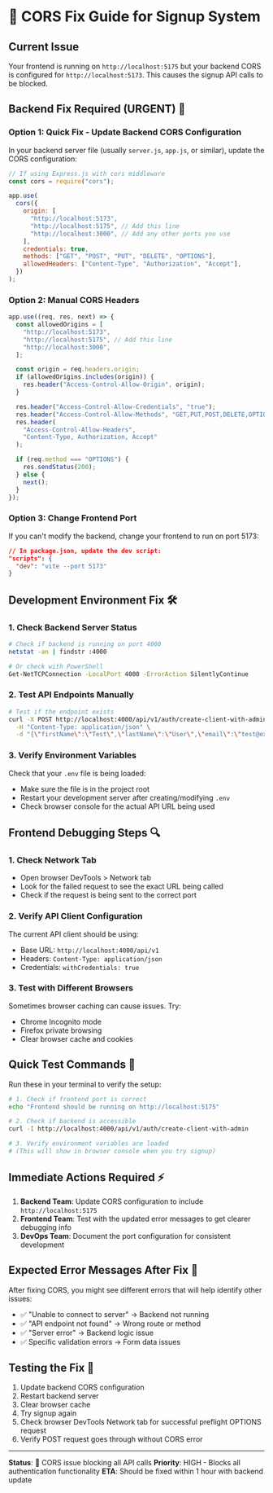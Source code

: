 # 🚨 CORS Fix Guide for Signup System

## Current Issue

Your frontend is running on `http://localhost:5175` but your backend CORS is configured for `http://localhost:5173`. This causes the signup API calls to be blocked.

## Backend Fix Required (URGENT) 🔧

### Option 1: Quick Fix - Update Backend CORS Configuration

In your backend server file (usually `server.js`, `app.js`, or similar), update the CORS configuration:

```javascript
// If using Express.js with cors middleware
const cors = require("cors");

app.use(
  cors({
    origin: [
      "http://localhost:5173",
      "http://localhost:5175", // Add this line
      "http://localhost:3000", // Add any other ports you use
    ],
    credentials: true,
    methods: ["GET", "POST", "PUT", "DELETE", "OPTIONS"],
    allowedHeaders: ["Content-Type", "Authorization", "Accept"],
  })
);
```

### Option 2: Manual CORS Headers

```javascript
app.use((req, res, next) => {
  const allowedOrigins = [
    "http://localhost:5173",
    "http://localhost:5175", // Add this line
    "http://localhost:3000",
  ];

  const origin = req.headers.origin;
  if (allowedOrigins.includes(origin)) {
    res.header("Access-Control-Allow-Origin", origin);
  }

  res.header("Access-Control-Allow-Credentials", "true");
  res.header("Access-Control-Allow-Methods", "GET,PUT,POST,DELETE,OPTIONS");
  res.header(
    "Access-Control-Allow-Headers",
    "Content-Type, Authorization, Accept"
  );

  if (req.method === "OPTIONS") {
    res.sendStatus(200);
  } else {
    next();
  }
});
```

### Option 3: Change Frontend Port

If you can't modify the backend, change your frontend to run on port 5173:

```json
// In package.json, update the dev script:
"scripts": {
  "dev": "vite --port 5173"
}
```

## Development Environment Fix 🛠️

### 1. Check Backend Server Status

```bash
# Check if backend is running on port 4000
netstat -an | findstr :4000

# Or check with PowerShell
Get-NetTCPConnection -LocalPort 4000 -ErrorAction SilentlyContinue
```

### 2. Test API Endpoints Manually

```bash
# Test if the endpoint exists
curl -X POST http://localhost:4000/api/v1/auth/create-client-with-admin \
  -H "Content-Type: application/json" \
  -d "{\"firstName\":\"Test\",\"lastName\":\"User\",\"email\":\"test@example.com\"}"
```

### 3. Verify Environment Variables

Check that your `.env` file is being loaded:

- Make sure the file is in the project root
- Restart your development server after creating/modifying `.env`
- Check browser console for the actual API URL being used

## Frontend Debugging Steps 🔍

### 1. Check Network Tab

- Open browser DevTools > Network tab
- Look for the failed request to see the exact URL being called
- Check if the request is being sent to the correct port

### 2. Verify API Client Configuration

The current API client should be using:

- Base URL: `http://localhost:4000/api/v1`
- Headers: `Content-Type: application/json`
- Credentials: `withCredentials: true`

### 3. Test with Different Browsers

Sometimes browser caching can cause issues. Try:

- Chrome Incognito mode
- Firefox private browsing
- Clear browser cache and cookies

## Quick Test Commands 🧪

Run these in your terminal to verify the setup:

```bash
# 1. Check if frontend port is correct
echo "Frontend should be running on http://localhost:5175"

# 2. Check if backend is accessible
curl -I http://localhost:4000/api/v1/auth/create-client-with-admin

# 3. Verify environment variables are loaded
# (This will show in browser console when you try signup)
```

## Immediate Actions Required ⚡

1. **Backend Team**: Update CORS configuration to include `http://localhost:5175`
2. **Frontend Team**: Test with the updated error messages to get clearer debugging info
3. **DevOps Team**: Document the port configuration for consistent development

## Expected Error Messages After Fix 📝

After fixing CORS, you might see different errors that will help identify other issues:

- ✅ "Unable to connect to server" → Backend not running
- ✅ "API endpoint not found" → Wrong route or method
- ✅ "Server error" → Backend logic issue
- ✅ Specific validation errors → Form data issues

## Testing the Fix 🎯

1. Update backend CORS configuration
2. Restart backend server
3. Clear browser cache
4. Try signup again
5. Check browser DevTools Network tab for successful preflight OPTIONS request
6. Verify POST request goes through without CORS error

---

**Status**: 🔴 CORS issue blocking all API calls
**Priority**: HIGH - Blocks all authentication functionality
**ETA**: Should be fixed within 1 hour with backend update
